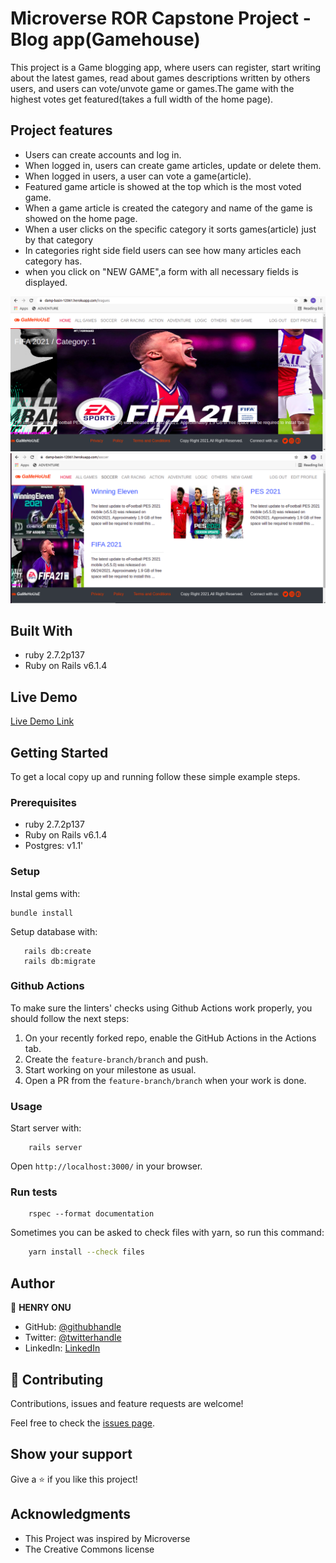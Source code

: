 # Microverse ROR Capstone Project - Blog app(Gamehouse)
This project is a Game blogging app, where users can register, start writing about the latest games, read about games descriptions written by others users, and users can vote/unvote game or games.The game with the highest votes get featured(takes a full width of the home page).

## Project features

- Users can create accounts and log in.
- When logged in, users can create game articles, update or delete them.
- When logged in users, a user can vote a game(article).
- Featured game article is showed at the top which is the most voted game.
- When a game article is created the category and name of the game is showed on the home page.
- When a user clicks on the specific category it sorts games(article) just by that category
- In categories right side field users can see how many articles each category has.
- when you click on "NEW GAME",a form with all necessary fields is displayed.


![screenshot](img/game1.png)
![screenshot](img/game2.png)




## Built With

- ruby 2.7.2p137
- Ruby on Rails v6.1.4

## Live Demo
[Live Demo Link](https://damp-basin-12061.herokuapp.com/)





## Getting Started

To get a local copy up and running follow these simple example steps.

### Prerequisites

- ruby 2.7.2p137
- Ruby on Rails v6.1.4
- Postgres:  v1.1'

### Setup

Instal gems with:

```
bundle install
```

Setup database with:

```
   rails db:create
   rails db:migrate
```

### Github Actions

To make sure the linters' checks using Github Actions work properly, you should follow the next steps:

1. On your recently forked repo, enable the GitHub Actions in the Actions tab.
2. Create the `feature-branch/branch` and push.
3. Start working on your milestone as usual.
4. Open a PR from the `feature-branch/branch` when your work is done.


### Usage

Start server with:

```
    rails server
```

Open `http://localhost:3000/` in your browser.

### Run tests

```
    rspec --format documentation
```
Sometimes you can be asked to check files with yarn, so run this command:

```bash
    yarn install --check files 
```



## Author

👤 **HENRY ONU**

- GitHub: [@githubhandle](https://github.com/Henryhaulka)
- Twitter: [@twitterhandle](https://twitter.com/ONUHENRY12)
- LinkedIn: [LinkedIn](https://www.linkedin.com/in/henry-onu)




## 🤝 Contributing

Contributions, issues and feature requests are welcome!

Feel free to check the [issues page](https://github.com/Henryhaulka/ROR-capstone/issues/).

## Show your support

Give a ⭐️ if you like this project!

## Acknowledgments
- This Project was inspired by Microverse
- The Creative Commons license


